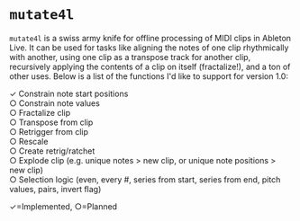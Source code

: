 # `mutate4l`

`mutate4l` is a swiss army knife for offline processing of MIDI clips in Ableton Live. It can be used for tasks like aligning the notes of one clip rhythmically with another, using one clip as a transpose track for another clip, recursively applying the contents of a clip on itself (fractalize!), and a ton of other uses. Below is a list of the functions I'd like to support for version 1.0:

&#10003; Constrain note start positions<br>
&#9675; Constrain note values<br>
&#9675; Fractalize clip<br>
&#9675; Transpose from clip<br>
&#9675; Retrigger from clip<br>
&#9675; Rescale<br>
&#9675; Create retrig/ratchet<br>
&#9675; Explode clip (e.g. unique notes > new clip, or unique note positions > new clip)<br>
&#9675; Selection logic (even, every #, series from start, series from end, pitch values, pairs, invert flag)<br>

&#10003;=Implemented, &#9675;=Planned
